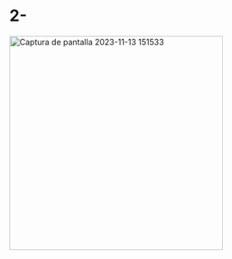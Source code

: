 # 2-
<img width="378" alt="Captura de pantalla 2023-11-13 151533" src="https://github.com/jrzinohe/2-/assets/150485228/0d40dbc6-90bf-4d11-9ddb-cbf66fb95fe2">
